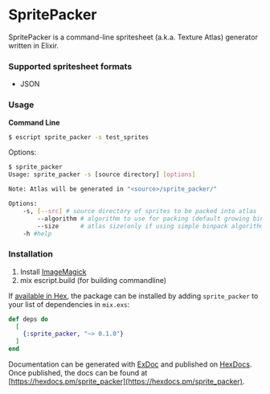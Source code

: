 # SpritePacker

SpritePacker is a command-line spritesheet (a.k.a. Texture Atlas) generator written in Elixir.

### Supported spritesheet formats ###
* JSON

### Usage ###
**Command Line**
```bash
$ escript sprite_packer -s test_sprites
```
Options:
```bash
$ sprite_packer
Usage: sprite_packer -s [source directory] [options]

Note: Atlas will be generated in "<source>/sprite_packer/"

Options:
    -s, [--src] # source directory of sprites to be packed into atlas
        --algorithm # algorithm to use for packing (default growing binpack algorithm)
        --size      # atlas size(only if using simple binpack algorithm), default 1024x768
    -h #help
```


### Installation ###
1. Install [ImageMagick](http://www.imagemagick.org/)
2. mix escript.build (for building commandline)

If [available in Hex](https://hex.pm/docs/publish), the package can be installed
by adding `sprite_packer` to your list of dependencies in `mix.exs`:

```elixir
def deps do
  [
    {:sprite_packer, "~> 0.1.0"}
  ]
end
```

Documentation can be generated with [ExDoc](https://github.com/elixir-lang/ex_doc)
and published on [HexDocs](https://hexdocs.pm). Once published, the docs can
be found at [https://hexdocs.pm/sprite_packer](https://hexdocs.pm/sprite_packer).

